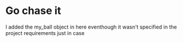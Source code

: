 # Go chase it

I added the my_ball object in here eventhough it wasn't specified in the project requirements just in case
